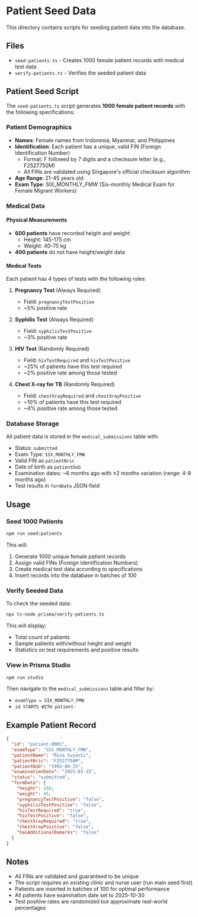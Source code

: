 # Patient Seed Data

This directory contains scripts for seeding patient data into the database.

## Files

- `seed-patients.ts` - Creates 1000 female patient records with medical test data
- `verify-patients.ts` - Verifies the seeded patient data

## Patient Seed Script

The `seed-patients.ts` script generates **1000 female patient records** with the following specifications:

### Patient Demographics
- **Names**: Female names from Indonesia, Myanmar, and Philippines
- **Identification**: Each patient has a unique, valid FIN (Foreign Identification Number)
  - Format: F followed by 7 digits and a checksum letter (e.g., F2527750M)
  - All FINs are validated using Singapore's official checksum algorithm
- **Age Range**: 21-45 years old
- **Exam Type**: SIX_MONTHLY_FMW (Six-monthly Medical Exam for Female Migrant Workers)

### Medical Data

#### Physical Measurements
- **600 patients** have recorded height and weight:
  - Height: 145-175 cm
  - Weight: 40-75 kg
- **400 patients** do not have height/weight data

#### Medical Tests

Each patient has 4 types of tests with the following rules:

1. **Pregnancy Test** (Always Required)
   - Field: `pregnancyTestPositive`
   - ~5% positive rate

2. **Syphilis Test** (Always Required)
   - Field: `syphilisTestPositive`
   - ~3% positive rate

3. **HIV Test** (Randomly Required)
   - Field: `hivTestRequired` and `hivTestPositive`
   - ~25% of patients have this test required
   - ~2% positive rate among those tested

4. **Chest X-ray for TB** (Randomly Required)
   - Field: `chestXrayRequired` and `chestXrayPositive`
   - ~10% of patients have this test required
   - ~4% positive rate among those tested

### Database Storage

All patient data is stored in the `medical_submissions` table with:
- Status: `submitted`
- Exam Type: `SIX_MONTHLY_FMW`
- Valid FIN as `patientNric`
- Date of birth as `patientDob`
- Examination dates: ~6 months ago with ±2 months variation (range: 4-8 months ago)
- Test results in `formData` JSON field

## Usage

### Seed 1000 Patients

```bash
npm run seed:patients
```

This will:
1. Generate 1000 unique female patient records
2. Assign valid FINs (Foreign Identification Numbers)
3. Create medical test data according to specifications
4. Insert records into the database in batches of 100

### Verify Seeded Data

To check the seeded data:

```bash
npx ts-node prisma/verify-patients.ts
```

This will display:
- Total count of patients
- Sample patients with/without height and weight
- Statistics on test requirements and positive results

### View in Prisma Studio

```bash
npm run studio
```

Then navigate to the `medical_submissions` table and filter by:
- `examType = SIX_MONTHLY_FMW`
- `id STARTS WITH patient-`

## Example Patient Record

```json
{
  "id": "patient-0001",
  "examType": "SIX_MONTHLY_FMW",
  "patientName": "Rina Susanti",
  "patientNric": "F2527750M",
  "patientDob": "1992-08-25",
  "examinationDate": "2025-03-15",
  "status": "submitted",
  "formData": {
    "height": 168,
    "weight": 45,
    "pregnancyTestPositive": "false",
    "syphilisTestPositive": "false",
    "hivTestRequired": "true",
    "hivTestPositive": "false",
    "chestXrayRequired": "true",
    "chestXrayPositive": "false",
    "hasAdditionalRemarks": "false"
  }
}
```

## Notes

- All FINs are validated and guaranteed to be unique
- The script requires an existing clinic and nurse user (run main seed first)
- Patients are inserted in batches of 100 for optimal performance
- All patients have examination date set to 2025-10-30
- Test positive rates are randomized but approximate real-world percentages
